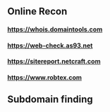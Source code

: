 ## Online Recon
#### https://whois.domaintools.com
#### https://web-check.as93.net
#### https://sitereport.netcraft.com
#### https://www.robtex.com



## Subdomain finding
